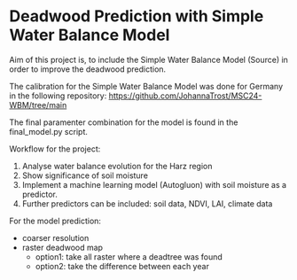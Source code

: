 # Deadwood Prediction with Simple Water Balance Model

Aim of this project is, to include the Simple Water Balance Model (Source) in order to improve the deadwood prediction. 

The calibration for the Simple Water Balance Model was done for Germany in the following repository: 
https://github.com/JohannaTrost/MSC24-WBM/tree/main

The final paramenter combination for the model is found in the final_model.py script. 

Workflow for the project: 
1. Analyse water balance evolution for the Harz region
2. Show significance of soil moisture 
3. Implement a machine learning model (Autogluon) with soil moisture as a predictor.
4. Further predictors can be included: soil data, NDVI, LAI, climate data


For the model prediction: 
* coarser resolution
* raster deadwood map
    * option1: take all raster where a deadtree was found 
    + option2: take the difference between each year 

